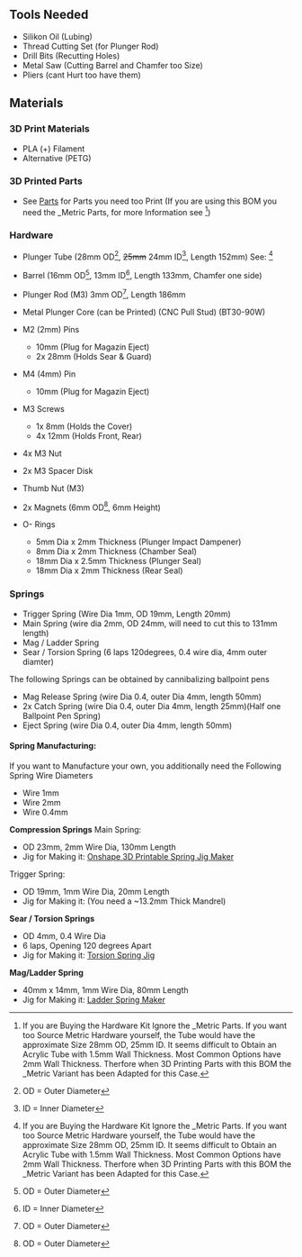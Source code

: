 ## Tools Needed
- Silikon Oil (Lubing)
- Thread Cutting Set (for Plunger Rod)
- Drill Bits (Recutting Holes)
- Metal Saw (Cutting Barrel and Chamfer too Size)
- Pliers (cant Hurt too have them)

## Materials
### 3D Print Materials
- PLA (+) Filament
- Alternative (PETG)

### 3D Printed Parts
- See [Parts](ZINC_Files/Current/) for Parts you need too Print (If you are using this BOM you need the _Metric Parts, for more Information see [^MetricInfo])

### Hardware
- Plunger Tube (28mm OD[^OD], ~~25mm~~ 24mm ID[^ID], Length 152mm) See: [^MetricInfo]
- Barrel (16mm OD[^OD], 13mm ID[^ID], Length 133mm, Chamfer one side)

- Plunger Rod (M3) 3mm OD[^OD], Length 186mm
- Metal Plunger Core (can be Printed) (CNC Pull Stud) (BT30-90W)

- M2 (2mm) Pins
	- 10mm (Plug for Magazin Eject)
	- 2x 28mm (Holds Sear & Guard)
- M4 (4mm) Pin 
	- 10mm (Plug for Magazin Eject)

- M3 Screws
	- 1x 8mm (Holds the Cover)
	- 4x 12mm (Holds Front, Rear)

- 4x M3 Nut
- 2x M3 Spacer Disk

- Thumb Nut (M3)
- 2x Magnets (6mm OD[^OD], 6mm Height)

- O- Rings
	- 5mm Dia x 2mm Thickness (Plunger Impact Dampener)
	- 8mm Dia x 2mm Thickness (Chamber Seal)
	- 18mm Dia x 2.5mm Thickness (Plunger Seal)
	- 18mm Dia x 2mm Thickness (Rear Seal)

[^OD]: OD = Outer Diameter
[^ID]: ID = Inner Diameter

[^MetricInfo]: If you are Buying the Hardware Kit Ignore the _Metric Parts.
	If you want too Source Metric Hardware yourself, the Tube would have the approximate Size 28mm OD, 25mm ID.
	It seems difficult to Obtain an Acrylic Tube with 1.5mm Wall Thickness. Most Common Options have 2mm Wall Thickness.
	Therfore when 3D Printing Parts with this BOM the _Metric Variant has been Adapted for this Case. 

### Springs
- Trigger Spring (Wire Dia 1mm, OD 19mm, Length 20mm)
- Main Spring (wire dia 2mm, OD 24mm, will need to cut this to 131mm length)
- Mag / Ladder  Spring
- Sear / Torsion Spring (6 laps 120degrees, 0.4 wire dia, 4mm outer diamter)

The following Springs can be obtained by cannibalizing ballpoint pens
- Mag Release Spring (wire Dia 0.4, outer Dia 4mm, length 50mm)
- 2x Catch Spring (wire Dia 0.4, outer Dia 4mm, length 25mm)(Half one Ballpoint Pen Spring)
- Eject Spring (wire Dia 0.4, outer Dia 4mm, length 50mm)

#### Spring Manufacturing:
If you want to Manufacture your own, you additionally need the Following Spring Wire Diameters
- Wire 1mm
- Wire 2mm
- Wire 0.4mm

**Compression Springs**
Main Spring:
- OD 23mm, 2mm Wire Dia, 130mm Length
- Jig for Making it:  [Onshape 3D Printable Spring Jig Maker](https://cad.onshape.com/documents/e9fb5a52f391135701c01d90/w/7e7d53ef100483d3ce6ebb8e/e/92716daee2aa1c10fba8abba?renderMode=0&uiState=65f1af9e783e4e715ba6726c)

Trigger Spring:
- OD 19mm, 1mm Wire Dia, 20mm Length
- Jig for Making it: (You need a ~13.2mm Thick Mandrel)

**Sear / Torsion Springs**
- OD 4mm, 0.4 Wire Dia
- 6 laps, Opening 120 degrees Apart
- Jig for Making it: [Torsion Spring Jig](https://www.printables.com/model/110017/files)

**Mag/Ladder Spring**
- 40mm  x 14mm, 1mm Wire Dia, 80mm Length
-  Jig for Making it: [Ladder Spring Maker](https://www.thingiverse.com/thing:5025291)